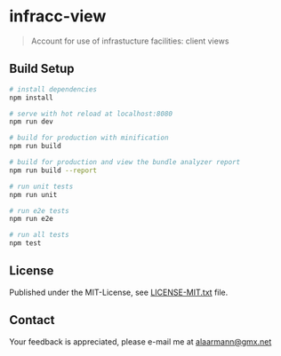 # infracc-view

> Account for use of infrastucture facilities: client views

## Build Setup

``` bash
# install dependencies
npm install

# serve with hot reload at localhost:8080
npm run dev

# build for production with minification
npm run build

# build for production and view the bundle analyzer report
npm run build --report

# run unit tests
npm run unit

# run e2e tests
npm run e2e

# run all tests
npm test
```
## License

Published under the MIT-License, see [LICENSE-MIT.txt](https://github.com/alaarmann/infracc-view/blob/master/LICENSE-MIT.txt) file.


## Contact

Your feedback is appreciated, please e-mail me at [alaarmann@gmx.net](mailto:alaarmann@gmx.net)
